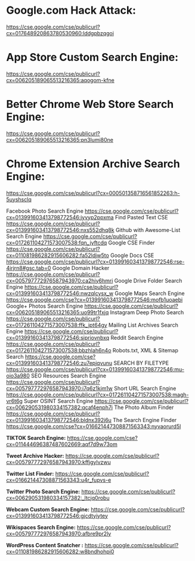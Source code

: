 # **Google.com Hack Attack:** 	              

https://cse.google.com/cse/publicurl?cx=017648920863780530960:lddgpbzqgoi

# **App Store Custom Search Engine:** 	        
https://cse.google.com/cse/publicurl?cx=006205189065513216365:aqogom-kfne

# **Better Chrome Web Store Search Engine:**	  
https://cse.google.com/cse/publicurl?cx=006205189065513216365:pn3lumi80ne

# **Chrome Extension Archive Search Engine:**	
https://cse.google.com/cse/publicurl?cx=000501358716561852263:h-5uyshsclq

Facebook Photo Search Engine 	          https://cse.google.com/cse/publicurl?cx=013991603413798772546:jyvyp2ppxma
Find Pasted Text CSE	                  https://cse.google.com/cse/publicurl?cx=013991603413798772546:nxs552dhq8k
Github with Awesome-List Search Engine 	https://cse.google.com/cse/publicurl?cx=017261104271573007538:fqn_jyftcdq
Google CSE Finder	                      https://cse.google.com/cse/publicurl?cx=011081986282915606282:fa52ldjw5to
Google Docs CSE	                        https://cse.google.com/cse/publicurl?cx=013991603413798772546:rse-4irjrn8#gsc.tab=0
Google Domain Hacker	                  https://cse.google.com/cse/publicurl?cx=005797772976587943970:ca2hiy6hmri
Google Drive Folder Search Engine       https://cse.google.com/cse/publicurl?cx=013991603413798772546:nwzqlcysx_w
Google Maps Search Engine               https://cse.google.com/cse?cx=013991603413798772546:mofb1uoaebi
Google+ Photos Search Engine	          https://cse.google.com/cse/publicurl?cx=006205189065513216365:uo99tr1fxjq
Instagram Deep Photo Search 	          https://cse.google.com/cse/publicurl?cx=017261104271573007538:ffk_jpt64gy
Mailing List Archives Search Engine	    https://cse.google.com/cse/publicurl?cx=013991603413798772546:sipriovnbxq
Reddit Search Engine                    https://cse.google.com/cse/publicurl?cx=017261104271573007538:bbzhlah6n4o
Robots.txt, XML & Sitemap Search	      https://cse.google.com/cse?cx=013991603413798772546:zu7epjqvunu
SEARCH BY FILETYPE                      https://cse.google.com/cse/publicurl?cx=013991603413798772546:mu-oio3a980
SEO Resources Search Engine 	          https://cse.google.com/cse/publicurl?cx=005797772976587943970:i7q6z1kjm1w
Short URL Search Engine	                https://cse.google.com/cse/publicurl?cx=017261104271573007538:magh-vr6t6g
Super OSINT Search Engine	              https://cse.google.com/cse/publicurl?cx=006290531980334157382:qcaf4enph7i
The Photo Album Finder 	                https://cse.google.com/cse/publicurl?cx=013991603413798772546:bldnx392j6u
The Search Engine Finder 	              https://cse.google.com/cse?cx=016621447308871563343:nyvaorurd5l

**TIKTOK Search Engine:**	                  https://cse.google.com/cse?cx=011444696387487602669:aqf7d9w73om

**Tweet Archive Hacker:** 	                  https://cse.google.com/cse/publicurl?cx=005797772976587943970:kffjgylvzwu

**Twitter List Finder:**	                    https://cse.google.com/cse/publicurl?cx=016621447308871563343:u4r_fupvs-e

**Twitter Photo Search Engine:** 	          https://cse.google.com/cse/publicurl?cx=006290531980334157382:_ltcjq0robu

**Webcam Custom Search Engine:**	            https://cse.google.com/cse/publicurl?cx=013991603413798772546:gjcdtyiytey

**Wikispaces Search Engine:**	              https://cse.google.com/cse/publicurl?cx=005797772976587943970:afbre9pr2ly

**WordPress Content Snatcher	:**            https://cse.google.com/cse/publicurl?cx=011081986282915606282:w8bndhohpi0